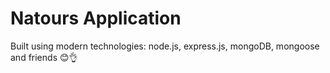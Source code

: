 # Natours Application

Built using modern technologies: node.js, express.js, mongoDB, mongoose and friends 😊👌
